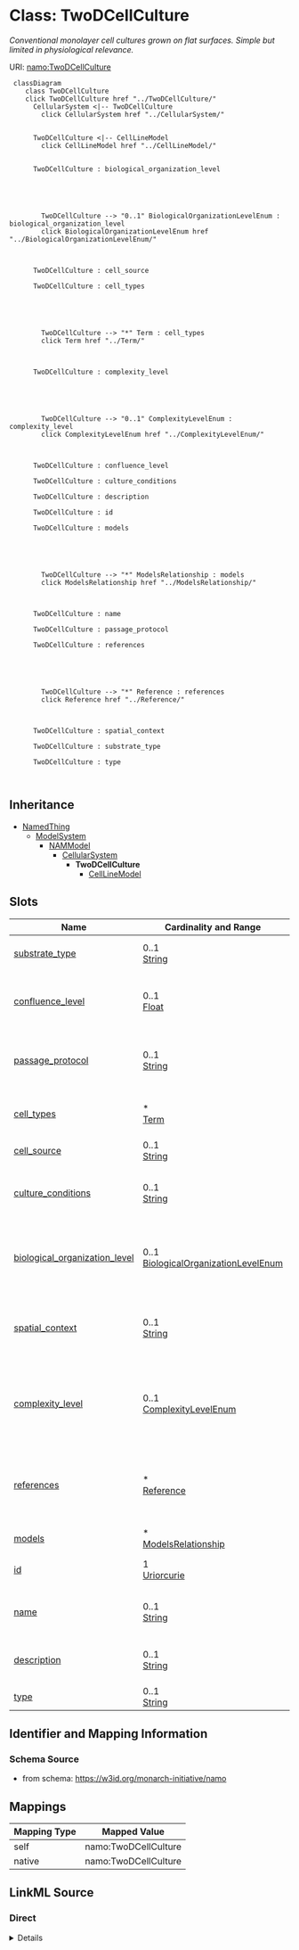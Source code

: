 

# Class: TwoDCellCulture 


_Conventional monolayer cell cultures grown on flat surfaces. Simple but limited in physiological relevance._





URI: [namo:TwoDCellCulture](https://w3id.org/monarch-initiative/namo/TwoDCellCulture)





```mermaid
 classDiagram
    class TwoDCellCulture
    click TwoDCellCulture href "../TwoDCellCulture/"
      CellularSystem <|-- TwoDCellCulture
        click CellularSystem href "../CellularSystem/"
      

      TwoDCellCulture <|-- CellLineModel
        click CellLineModel href "../CellLineModel/"
      

      TwoDCellCulture : biological_organization_level
        
          
    
        
        
        TwoDCellCulture --> "0..1" BiologicalOrganizationLevelEnum : biological_organization_level
        click BiologicalOrganizationLevelEnum href "../BiologicalOrganizationLevelEnum/"
    

        
      TwoDCellCulture : cell_source
        
      TwoDCellCulture : cell_types
        
          
    
        
        
        TwoDCellCulture --> "*" Term : cell_types
        click Term href "../Term/"
    

        
      TwoDCellCulture : complexity_level
        
          
    
        
        
        TwoDCellCulture --> "0..1" ComplexityLevelEnum : complexity_level
        click ComplexityLevelEnum href "../ComplexityLevelEnum/"
    

        
      TwoDCellCulture : confluence_level
        
      TwoDCellCulture : culture_conditions
        
      TwoDCellCulture : description
        
      TwoDCellCulture : id
        
      TwoDCellCulture : models
        
          
    
        
        
        TwoDCellCulture --> "*" ModelsRelationship : models
        click ModelsRelationship href "../ModelsRelationship/"
    

        
      TwoDCellCulture : name
        
      TwoDCellCulture : passage_protocol
        
      TwoDCellCulture : references
        
          
    
        
        
        TwoDCellCulture --> "*" Reference : references
        click Reference href "../Reference/"
    

        
      TwoDCellCulture : spatial_context
        
      TwoDCellCulture : substrate_type
        
      TwoDCellCulture : type
        
      
```





## Inheritance
* [NamedThing](NamedThing.md)
    * [ModelSystem](ModelSystem.md)
        * [NAMModel](NAMModel.md)
            * [CellularSystem](CellularSystem.md)
                * **TwoDCellCulture**
                    * [CellLineModel](CellLineModel.md)



## Slots

| Name | Cardinality and Range | Description | Inheritance |
| ---  | --- | --- | --- |
| [substrate_type](substrate_type.md) | 0..1 <br/> [String](String.md) | Type of culture substrate (e | direct |
| [confluence_level](confluence_level.md) | 0..1 <br/> [Float](Float.md) | Typical confluence level maintained (0 | direct |
| [passage_protocol](passage_protocol.md) | 0..1 <br/> [String](String.md) | Standard passaging protocol and frequency | direct |
| [cell_types](cell_types.md) | * <br/> [Term](Term.md) | Cell types present in the cellular system | [CellularSystem](CellularSystem.md) |
| [cell_source](cell_source.md) | 0..1 <br/> [String](String.md) | Source of cells (e | [CellularSystem](CellularSystem.md) |
| [culture_conditions](culture_conditions.md) | 0..1 <br/> [String](String.md) | Standard culture conditions and media used | [CellularSystem](CellularSystem.md) |
| [biological_organization_level](biological_organization_level.md) | 0..1 <br/> [BiologicalOrganizationLevelEnum](BiologicalOrganizationLevelEnum.md) | The level of biological organization represented by the model | [NAMModel](NAMModel.md) |
| [spatial_context](spatial_context.md) | 0..1 <br/> [String](String.md) | Description of spatial organization and context captured by the model | [NAMModel](NAMModel.md) |
| [complexity_level](complexity_level.md) | 0..1 <br/> [ComplexityLevelEnum](ComplexityLevelEnum.md) | Level of biological complexity represented (subcellular, cellular, tissue, or... | [NAMModel](NAMModel.md) |
| [references](references.md) | * <br/> [Reference](Reference.md) | Literature references that describe, validate, or support this model | [NAMModel](NAMModel.md) |
| [models](models.md) | * <br/> [ModelsRelationship](ModelsRelationship.md) |  | [ModelSystem](ModelSystem.md) |
| [id](id.md) | 1 <br/> [Uriorcurie](Uriorcurie.md) | A unique identifier for a thing | [NamedThing](NamedThing.md) |
| [name](name.md) | 0..1 <br/> [String](String.md) | A human-readable name for a thing | [NamedThing](NamedThing.md) |
| [description](description.md) | 0..1 <br/> [String](String.md) | A human-readable description for a thing | [NamedThing](NamedThing.md) |
| [type](type.md) | 0..1 <br/> [String](String.md) |  | [NamedThing](NamedThing.md) |










## Identifier and Mapping Information






### Schema Source


* from schema: https://w3id.org/monarch-initiative/namo




## Mappings

| Mapping Type | Mapped Value |
| ---  | ---  |
| self | namo:TwoDCellCulture |
| native | namo:TwoDCellCulture |






## LinkML Source

<!-- TODO: investigate https://stackoverflow.com/questions/37606292/how-to-create-tabbed-code-blocks-in-mkdocs-or-sphinx -->

### Direct

<details>
```yaml
name: TwoDCellCulture
description: Conventional monolayer cell cultures grown on flat surfaces. Simple but
  limited in physiological relevance.
from_schema: https://w3id.org/monarch-initiative/namo
is_a: CellularSystem
attributes:
  substrate_type:
    name: substrate_type
    description: Type of culture substrate (e.g., plastic, glass, coated surfaces)
    from_schema: https://w3id.org/monarch-initiative/namo
    rank: 1000
    domain_of:
    - TwoDCellCulture
  confluence_level:
    name: confluence_level
    description: Typical confluence level maintained (0.0-1.0)
    from_schema: https://w3id.org/monarch-initiative/namo
    rank: 1000
    domain_of:
    - TwoDCellCulture
    range: float
  passage_protocol:
    name: passage_protocol
    description: Standard passaging protocol and frequency
    from_schema: https://w3id.org/monarch-initiative/namo
    rank: 1000
    domain_of:
    - TwoDCellCulture

```
</details>

### Induced

<details>
```yaml
name: TwoDCellCulture
description: Conventional monolayer cell cultures grown on flat surfaces. Simple but
  limited in physiological relevance.
from_schema: https://w3id.org/monarch-initiative/namo
is_a: CellularSystem
attributes:
  substrate_type:
    name: substrate_type
    description: Type of culture substrate (e.g., plastic, glass, coated surfaces)
    from_schema: https://w3id.org/monarch-initiative/namo
    rank: 1000
    alias: substrate_type
    owner: TwoDCellCulture
    domain_of:
    - TwoDCellCulture
    range: string
  confluence_level:
    name: confluence_level
    description: Typical confluence level maintained (0.0-1.0)
    from_schema: https://w3id.org/monarch-initiative/namo
    rank: 1000
    alias: confluence_level
    owner: TwoDCellCulture
    domain_of:
    - TwoDCellCulture
    range: float
  passage_protocol:
    name: passage_protocol
    description: Standard passaging protocol and frequency
    from_schema: https://w3id.org/monarch-initiative/namo
    rank: 1000
    alias: passage_protocol
    owner: TwoDCellCulture
    domain_of:
    - TwoDCellCulture
    range: string
  cell_types:
    name: cell_types
    description: Cell types present in the cellular system
    from_schema: https://w3id.org/monarch-initiative/namo
    rank: 1000
    alias: cell_types
    owner: TwoDCellCulture
    domain_of:
    - CellularSystem
    - OrganOnChip
    range: Term
    bindings:
    - range: CellTypeEnum
      obligation_level: REQUIRED
      binds_value_of: id
    multivalued: true
    inlined: true
    inlined_as_list: true
  cell_source:
    name: cell_source
    description: Source of cells (e.g., primary, iPSC-derived, immortalized cell lines)
    from_schema: https://w3id.org/monarch-initiative/namo
    rank: 1000
    alias: cell_source
    owner: TwoDCellCulture
    domain_of:
    - CellularSystem
    - OrganOnChip
    range: string
  culture_conditions:
    name: culture_conditions
    description: Standard culture conditions and media used
    from_schema: https://w3id.org/monarch-initiative/namo
    rank: 1000
    alias: culture_conditions
    owner: TwoDCellCulture
    domain_of:
    - CellularSystem
    range: string
  biological_organization_level:
    name: biological_organization_level
    description: The level of biological organization represented by the model
    from_schema: https://w3id.org/monarch-initiative/namo
    rank: 1000
    alias: biological_organization_level
    owner: TwoDCellCulture
    domain_of:
    - NAMModel
    range: BiologicalOrganizationLevelEnum
  spatial_context:
    name: spatial_context
    description: Description of spatial organization and context captured by the model
    from_schema: https://w3id.org/monarch-initiative/namo
    rank: 1000
    alias: spatial_context
    owner: TwoDCellCulture
    domain_of:
    - NAMModel
    range: string
  complexity_level:
    name: complexity_level
    description: Level of biological complexity represented (subcellular, cellular,
      tissue, organ, system)
    from_schema: https://w3id.org/monarch-initiative/namo
    rank: 1000
    alias: complexity_level
    owner: TwoDCellCulture
    domain_of:
    - NAMModel
    range: ComplexityLevelEnum
  references:
    name: references
    description: Literature references that describe, validate, or support this model
    from_schema: https://w3id.org/monarch-initiative/namo
    rank: 1000
    alias: references
    owner: TwoDCellCulture
    domain_of:
    - NAMModel
    range: Reference
    multivalued: true
    inlined: true
    inlined_as_list: true
  models:
    name: models
    from_schema: https://w3id.org/monarch-initiative/namo
    rank: 1000
    alias: models
    owner: TwoDCellCulture
    domain_of:
    - ModelSystem
    range: ModelsRelationship
    multivalued: true
  id:
    name: id
    description: A unique identifier for a thing
    from_schema: https://w3id.org/monarch-initiative/namo
    rank: 1000
    slot_uri: schema:identifier
    identifier: true
    alias: id
    owner: TwoDCellCulture
    domain_of:
    - NamedThing
    - Reference
    range: uriorcurie
    required: true
  name:
    name: name
    description: A human-readable name for a thing
    from_schema: https://w3id.org/monarch-initiative/namo
    rank: 1000
    slot_uri: schema:name
    alias: name
    owner: TwoDCellCulture
    domain_of:
    - NamedThing
    range: string
  description:
    name: description
    description: A human-readable description for a thing
    from_schema: https://w3id.org/monarch-initiative/namo
    rank: 1000
    slot_uri: schema:description
    alias: description
    owner: TwoDCellCulture
    domain_of:
    - NamedThing
    range: string
  type:
    name: type
    from_schema: https://w3id.org/monarch-initiative/namo
    rank: 1000
    designates_type: true
    alias: type
    owner: TwoDCellCulture
    domain_of:
    - NamedThing
    range: string

```
</details>